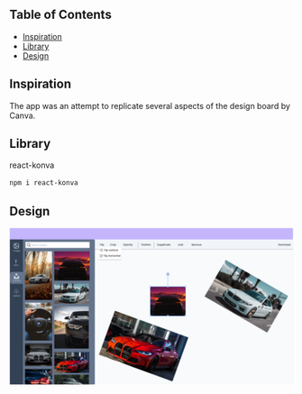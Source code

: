 ## Table of Contents
- [Inspiration](#inspiration)
- [Library](#library)
- [Design](#design)

## Inspiration <a name="inspiration"></a>
The app was an attempt to replicate several aspects of the design board by Canva.

## Library <a name="library"></a>
react-konva
```bash
npm i react-konva
```

## Design <a name="design"></a>
![Prototype](/public/prototype.png)
